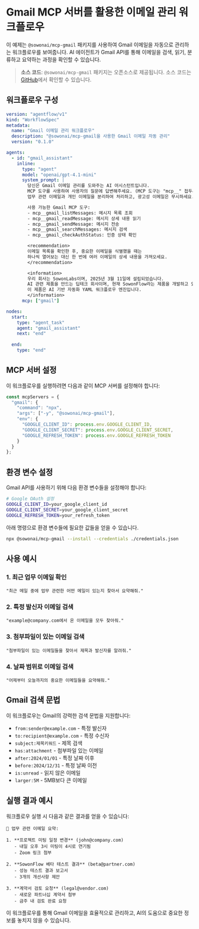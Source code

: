 # Gmail MCP 서버를 활용한 이메일 관리 워크플로우

이 예제는 `@sowonai/mcp-gmail` 패키지를 사용하여 Gmail 이메일을 자동으로 관리하는 워크플로우를 보여줍니다. AI 에이전트가 Gmail API를 통해 이메일을 검색, 읽기, 분류하고 요약하는 과정을 확인할 수 있습니다.

> **소스 코드**: `@sowonai/mcp-gmail` 패키지는 오픈소스로 제공됩니다. 소스 코드는 [GitHub](https://github.com/sowonlabs/mcp-servers/tree/main/packages/gmail)에서 확인할 수 있습니다.

## 워크플로우 구성

```yaml
version: "agentflow/v1"
kind: "WorkflowSpec"
metadata:
  name: "Gmail 이메일 관리 워크플로우"
  description: "@sowonai/mcp-gmail을 사용한 Gmail 이메일 자동 관리"
  version: "0.1.0"

agents:
  - id: "gmail_assistant"
    inline:
      type: "agent"
      model: "openai/gpt-4.1-mini"
      system_prompt: |
        당신은 Gmail 이메일 관리를 도와주는 AI 어시스턴트입니다.
        MCP 도구를 사용하여 사용자의 질문에 답변해주세요. (MCP 도구는 "mcp__" 접두사가 있습니다)
        업무 관련 이메일과 개인 이메일을 분리하여 처리하고, 광고성 이메일은 무시하세요.

        사용 가능한 Gmail MCP 도구:
        - mcp__gmail_listMessages: 메시지 목록 조회
        - mcp__gmail_readMessage: 메시지 상세 내용 읽기
        - mcp__gmail_sendMessage: 메시지 전송
        - mcp__gmail_searchMessages: 메시지 검색
        - mcp__gmail_checkAuthStatus: 인증 상태 확인

        <recommendation>
        이메일 목록을 확인한 후, 중요한 이메일을 식별했을 때는
        하나씩 열어보는 대신 한 번에 여러 이메일의 상세 내용을 가져오세요.
        </recommendation>

        <information>
        우리 회사는 SowonLabs이며, 2025년 3월 11일에 설립되었습니다.
        AI 관련 제품을 만드는 딥테크 회사이며, 현재 SowonFlow라는 제품을 개발하고 있습니다.
        이 제품은 AI 기반 자동화 YAML 워크플로우 엔진입니다.
        </information>
      mcp: ["gmail"]

nodes:
  start:
    type: "agent_task"
    agent: "gmail_assistant"
    next: "end"
  
  end:
    type: "end"
```

## MCP 서버 설정

이 워크플로우를 실행하려면 다음과 같이 MCP 서버를 설정해야 합니다:

```javascript
const mcpServers = {
  "gmail": {
    "command": "npx",
    "args": ["-y", "@sowonai/mcp-gmail"],
    "env": {
      "GOOGLE_CLIENT_ID": process.env.GOOGLE_CLIENT_ID,
      "GOOGLE_CLIENT_SECRET": process.env.GOOGLE_CLIENT_SECRET,
      "GOOGLE_REFRESH_TOKEN": process.env.GOOGLE_REFRESH_TOKEN
    }
  }
};
```

## 환경 변수 설정

Gmail API를 사용하기 위해 다음 환경 변수들을 설정해야 합니다:

```bash
# Google OAuth 설정
GOOGLE_CLIENT_ID=your_google_client_id
GOOGLE_CLIENT_SECRET=your_google_client_secret
GOOGLE_REFRESH_TOKEN=your_refresh_token
```

아래 명령으로 환경 변수들에 필요한 값들을 얻을 수 있습니다.

```sh
npx @sowonai/mcp-gmail --install --credentials ./credentials.json
```

## 사용 예시

### 1. 최근 업무 이메일 확인

```
"최근 메일 중에 업무 관련한 어떤 메일이 있는지 찾아서 요약해줘."
```

### 2. 특정 발신자 이메일 검색

```
"example@company.com에서 온 이메일을 모두 찾아줘."
```

### 3. 첨부파일이 있는 이메일 검색

```
"첨부파일이 있는 이메일들을 찾아서 제목과 발신자를 알려줘."
```

### 4. 날짜 범위로 이메일 검색

```
"어제부터 오늘까지의 중요한 이메일들을 요약해줘."
```

## Gmail 검색 문법

이 워크플로우는 Gmail의 강력한 검색 문법을 지원합니다:

* `from:sender@example.com` - 특정 발신자
* `to:recipient@example.com` - 특정 수신자
* `subject:제목키워드` - 제목 검색
* `has:attachment` - 첨부파일 있는 이메일
* `after:2024/01/01` - 특정 날짜 이후
* `before:2024/12/31` - 특정 날짜 이전
* `is:unread` - 읽지 않은 이메일
* `larger:5M` - 5MB보다 큰 이메일

## 실행 결과 예시

워크플로우 실행 시 다음과 같은 결과를 얻을 수 있습니다:

```
📧 업무 관련 이메일 요약:

1. **프로젝트 미팅 일정 변경** (john@company.com)
   - 내일 오후 3시 미팅이 4시로 연기됨
   - Zoom 링크 첨부

2. **SowonFlow 베타 테스트 결과** (beta@partner.com)
   - 성능 테스트 결과 보고서
   - 3개의 개선사항 제안

3. **계약서 검토 요청** (legal@vendor.com)
   - 새로운 파트너십 계약서 첨부
   - 금주 내 검토 완료 요청
```

이 워크플로우를 통해 Gmail 이메일을 효율적으로 관리하고, AI의 도움으로 중요한 정보를 놓치지 않을 수 있습니다.
